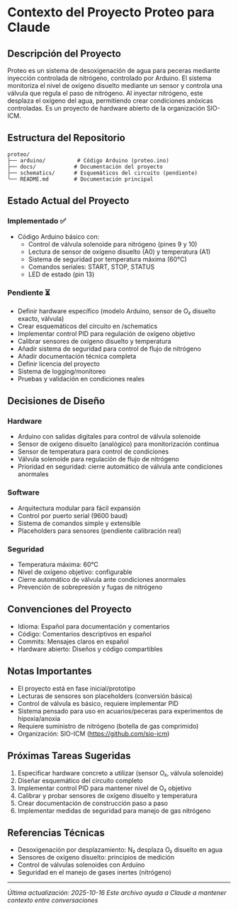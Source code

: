 # Contexto del Proyecto Proteo para Claude

## Descripción del Proyecto
Proteo es un sistema de desoxigenación de agua para peceras mediante inyección controlada de nitrógeno, controlado por Arduino. El sistema monitoriza el nivel de oxígeno disuelto mediante un sensor y controla una válvula que regula el paso de nitrógeno. Al inyectar nitrógeno, este desplaza el oxígeno del agua, permitiendo crear condiciones anóxicas controladas. Es un proyecto de hardware abierto de la organización SIO-ICM.

## Estructura del Repositorio
```
proteo/
├── arduino/          # Código Arduino (proteo.ino)
├── docs/            # Documentación del proyecto
├── schematics/      # Esquemáticos del circuito (pendiente)
└── README.md        # Documentación principal
```

## Estado Actual del Proyecto

### Implementado ✅
- Código Arduino básico con:
  - Control de válvula solenoide para nitrógeno (pines 9 y 10)
  - Lectura de sensor de oxígeno disuelto (A0) y temperatura (A1)
  - Sistema de seguridad por temperatura máxima (60°C)
  - Comandos seriales: START, STOP, STATUS
  - LED de estado (pin 13)

### Pendiente ⏳
- Definir hardware específico (modelo Arduino, sensor de O₂ disuelto exacto, válvula)
- Crear esquemáticos del circuito en /schematics
- Implementar control PID para regulación de oxígeno objetivo
- Calibrar sensores de oxígeno disuelto y temperatura
- Añadir sistema de seguridad para control de flujo de nitrógeno
- Añadir documentación técnica completa
- Definir licencia del proyecto
- Sistema de logging/monitoreo
- Pruebas y validación en condiciones reales

## Decisiones de Diseño

### Hardware
- Arduino con salidas digitales para control de válvula solenoide
- Sensor de oxígeno disuelto (analógico) para monitorización continua
- Sensor de temperatura para control de condiciones
- Válvula solenoide para regulación de flujo de nitrógeno
- Prioridad en seguridad: cierre automático de válvula ante condiciones anormales

### Software
- Arquitectura modular para fácil expansión
- Control por puerto serial (9600 baud)
- Sistema de comandos simple y extensible
- Placeholders para sensores (pendiente calibración real)

### Seguridad
- Temperatura máxima: 60°C
- Nivel de oxígeno objetivo: configurable
- Cierre automático de válvula ante condiciones anormales
- Prevención de sobrepresión y fugas de nitrógeno

## Convenciones del Proyecto
- Idioma: Español para documentación y comentarios
- Código: Comentarios descriptivos en español
- Commits: Mensajes claros en español
- Hardware abierto: Diseños y código compartibles

## Notas Importantes
- El proyecto está en fase inicial/prototipo
- Lecturas de sensores son placeholders (conversión básica)
- Control de válvula es básico, requiere implementar PID
- Sistema pensado para uso en acuarios/peceras para experimentos de hipoxia/anoxia
- Requiere suministro de nitrógeno (botella de gas comprimido)
- Organización: SIO-ICM (https://github.com/sio-icm)

## Próximas Tareas Sugeridas
1. Especificar hardware concreto a utilizar (sensor O₂, válvula solenoide)
2. Diseñar esquemático del circuito completo
3. Implementar control PID para mantener nivel de O₂ objetivo
4. Calibrar y probar sensores de oxígeno disuelto y temperatura
5. Crear documentación de construcción paso a paso
6. Implementar medidas de seguridad para manejo de gas nitrógeno

## Referencias Técnicas
- Desoxigenación por desplazamiento: N₂ desplaza O₂ disuelto en agua
- Sensores de oxígeno disuelto: principios de medición
- Control de válvulas solenoides con Arduino
- Seguridad en el manejo de gases inertes (nitrógeno)

---
*Última actualización: 2025-10-16*
*Este archivo ayuda a Claude a mantener contexto entre conversaciones*
